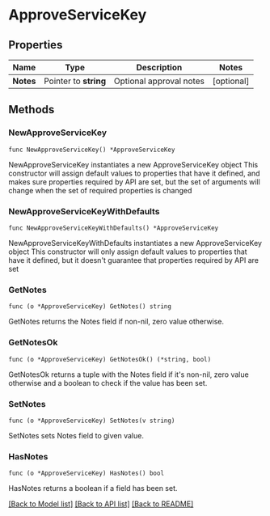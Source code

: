 # ApproveServiceKey

## Properties

Name | Type | Description | Notes
------------ | ------------- | ------------- | -------------
**Notes** | Pointer to **string** | Optional approval notes | [optional] 

## Methods

### NewApproveServiceKey

`func NewApproveServiceKey() *ApproveServiceKey`

NewApproveServiceKey instantiates a new ApproveServiceKey object
This constructor will assign default values to properties that have it defined,
and makes sure properties required by API are set, but the set of arguments
will change when the set of required properties is changed

### NewApproveServiceKeyWithDefaults

`func NewApproveServiceKeyWithDefaults() *ApproveServiceKey`

NewApproveServiceKeyWithDefaults instantiates a new ApproveServiceKey object
This constructor will only assign default values to properties that have it defined,
but it doesn't guarantee that properties required by API are set

### GetNotes

`func (o *ApproveServiceKey) GetNotes() string`

GetNotes returns the Notes field if non-nil, zero value otherwise.

### GetNotesOk

`func (o *ApproveServiceKey) GetNotesOk() (*string, bool)`

GetNotesOk returns a tuple with the Notes field if it's non-nil, zero value otherwise
and a boolean to check if the value has been set.

### SetNotes

`func (o *ApproveServiceKey) SetNotes(v string)`

SetNotes sets Notes field to given value.

### HasNotes

`func (o *ApproveServiceKey) HasNotes() bool`

HasNotes returns a boolean if a field has been set.


[[Back to Model list]](../README.md#documentation-for-models) [[Back to API list]](../README.md#documentation-for-api-endpoints) [[Back to README]](../README.md)


